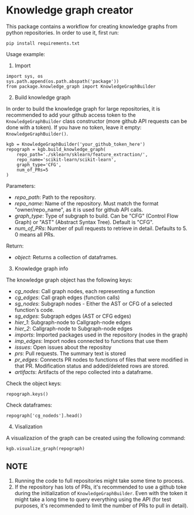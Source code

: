 # Knowledge graph creator

This package contains a workflow for creating knowledge graphs from python repositories. In order to use it, first run:

`pip install requirements.txt`

Usage example:

1. Import

```
import sys, os
sys.path.append(os.path.abspath('package'))
from package.knowledge_graph import KnowledgeGraphBuilder
```

2. Build knowledge graph

In order to build the knowledge graph for large repositories, it is recommended to add your github access token to the `KnowledgeGraphBuilder` class constructor (more github API requests can be done with a token). If you have no token, leave it empty: `KnowledgeGraphBuilder()`.

```
kgb = KnowledgeGraphBuilder('your_github_token_here')
repograph = kgb.build_knowledge_graph(
    repo_path='./sklearn/sklearn/feature_extraction/', 
    repo_name='scikit-learn/scikit-learn',
    graph_type='CFG',
    num_of_PRs=5
)
```

Parameters:
- *repo_path*: Path to the repository.
- *repo_name*: Name of the repository. Must match the format "owner/repo_name", as it is used for github API calls.
- *graph_type*: Type of subgraph to build. Can be "CFG" (Control Flow Graph) or "AST" (Abstract Syntax Tree). Default is "CFG".
- *num_of_PRs*: Number of pull requests to retrieve in detail. Defaults to 5. 0 means all PRs.

Return:
- *object*: Returns a collection of dataframes.



3. Knowledge graph info

The knowledge graph object has the following keys:
- *cg_nodes*: Call graph nodes, each representing a function
- *cg_edges*: Call graph edges (function calls)
- *sg_nodes*: Subgraph nodes - Either the AST or CFG of a selected function's code.
- *sg_edges*: Subgraph edges (AST or CFG edges)
- *hier_1*: Subgraph-node to Callgraph-node edges
- *hier_2*: Callgraph-node to Subgraph-node edges
- *imports*: Imported packages used in the repository (nodes in the graph)
- *imp_edges*: Import nodes connected to functions that use them
- *issues*: Open issues about the repositoy
- *prs*: Pull requests. The summary text is stored
- *pr_edges*: Connects PR nodes to functions of files that were modified in that PR. Modification status and added/deleted rows are stored.
- *artifacts*: Artifacts of the repo collected into a dataframe.

Check the object keys:

```
repograph.keys()
```

Check dataframes:

```
repograph['cg_nodeds'].head()
```

4. Visalization

A visualizazion of the graph can be created using the following command:

```
kgb.visualize_graph(repograph)
```

## NOTE

1. Running the code to full repositories might take some time to process.
2. If the repository has lots of PRs, it's recommended to use a github toke during the initialization of `KnowledgeGraphBuilder`. Even with the token it might take a long time to query everything using the API (for test purposes, it's recommended to limit the number of PRs to pull in detail).